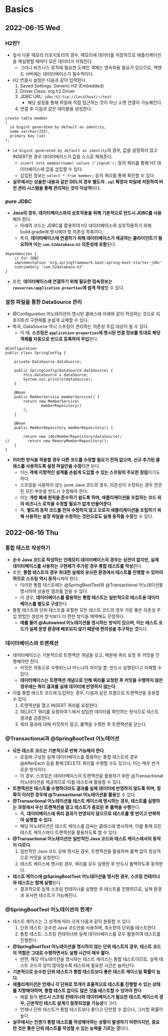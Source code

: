 # Basics
## 2022-06-15 Wed

### H2란?
* 앞서 다룬 메모리 리포지토리의 경우, 메모리에 데이터를 저장하므로 애플리케이션을 재실행할 때마다 모든 데이터가 지워진다.
  * 그러나 비즈니스 로직에 필요한 도메인 객체는 영속화될 필요가 있으므로, 백엔드 서버에는 데이터베이스가 필수적이다.
* H2 연결시 설정은 다음과 같이 입력한다.
  1. Saved Settings: Generic H2 (Embedded)
  2. Driver Class: org.h2.Driver
  3. JDBC URL: `jdbc:h2:tcp://localhost/~/test`
     * 해당 설정을 통해 파일에 직접 접근하는 것이 아닌 소켓 연결이 가능해진다.
  4. 연결 후 다음과 같은 테이블을 생성한다.
```
create table member
(
  id bigint generated by default as identity,
  name varchar(255),
  primary key (id)
);
```
* `id bigint generated by default as identity`의 경우, 값을 설정하지 않고 INSERT한 경우 데이터베이스가 값을 스스로 채워준다.
  * `insert into member(name) values ('ingnoh');` 등의 쿼리를 통해 H2 데이터베이스에 값을 삽입할 수 있다.
  * 삽입된 정보는 `select * from member;` 등의 쿼리를 통해 확인할 수 있다.
* **실무에서는 상술한 내용과 같은 DDL의 경우 별도의 `.sql` 확장자 파일에 저장하여 버전 관리 시스템을 통해 관리하는 것이 이상적**이다. 

### pure JDBC
* **Java의 경우, 데이터베이스와의 상호작용을 위해 기본적으로 반드시 JDBC를 사용**해야 한다.
  * 아래의 코드는 JDBC를 활용하여 H2 데이터베이스와 상호작용하기 위해 build.gradle에 명시해야 할 의존성 목록이다.
  * 특히, **데이터베이스에 연결하기 위해 데이터베이스가 제공하는 클라이언트가 필요하며 이는 `com.h2database:h2` 의존성에 포함**된다.
```
dependencies {
	// for JDBC
	implementation 'org.springframework.boot:spring-boot-starter-jdbc'
	runtimeOnly 'com.h2database:h2'
}
```
* 또한, **데이터베이스에 연결하기 위해 필요한 접속정보는 `resources/application.proerties`에 쉽게 작성**할 수 있다.

### 설정 파일을 통한 DataSource 관리
* @Configuration 어노테이션이 명시된 클래스에 아래와 같이 작성하는 것으로 리포지토리 구현체를 손쉽게 교체할 수 있다.
* 특히, DataSource 역시 스프링이 관리하는 의존성 주입 대상이 될 수 있다.
  * 이 때, **스프링은 `application-properties`에 명시된 연결 정보를 토대로 해당 객체를 자동으로 빈으로 등록하여 주입**한다.
```
@Configuration
public class SpringConfig {

    private DataSource dataSource;

    public SpringConfig(DataSource dataSource) {
        this.dataSource = dataSource;
        System.out.println(dataSource);
    }

    @Bean
    public MemberService memberService() {
        return new MemberService(
                memberRepository()
        );
    }

    @Bean
    public MemberRepository memberRepository() {

        return new JdbcMemberRepository(dataSource);
//        return new MemoryMemberRepository();
    }
}
```
* **이러한 방식을 적용할 경우 다른 코드를 수정할 필요가 전혀 없으며, 신규 추가된 클래스를 사용하도록 설정 파일만을 수정**하면 된다.
  * 이는 **객체 지향적인 설계를 손쉽게 도입할 수 있는 스프링의 주요한 장점**이기도 하다.
  * 스프링을 사용하지 않는 pure Java 코드의 경우, 의존성이 수정되는 경우 연관된 모든 부분을 반드시 수정해야 한다.
  * 이는 **개방 폐쇄 원칙을 준수하기 쉽도록 하며, 애플리케이션을 조립하는 코드 외의 비즈니스 로직을 수정할 필요가 없게 만들어준다**.
  * 즉, **별도의 동작 코드를 전혀 수정하지 않고 오로지 애플리케이션을 조립하기 위해 사용하는 설정 파일을 수정하는 것만으로도 실제 동작을 수정**할 수 있다.

## 2022-06-16 Thu
### 통합 테스트 작성하기
* **순수 Java 코드로 작성하는 인메모리 데이터베이스의 경우는 상관이 없지만, 실제 데이터베이스를 사용하는 구현체가 추가된 경우 통합 테스트를 작성**한다.
* 또한, **통합 테스트의 경우 최대한 실제와 유사한 환경에서 테스트를 진행할 수 있어야하므로 스프링 역시 동작**시켜야 한다. 
  * 이러한 통합 테스트에는 @SpringBootTest와 @Transactional 어노테이션을 명시하여 상술한 결과를 얻을 수 있다.
  * 이 경우, **데이터베이스를 활용하는 통합 테스트는 일반적으로 테스트용 데이터베이스를 별도로 구성**한다.
* 통합 테스트와 단위 테스트를 포함한 모든 테스트 코드의 경우 가장 좋은 의존성 주입 방법인 생성자 방식보다 더 편한 방식을 채택해도 무방하다.
  * **예를 들어 @Autowired 어노테이션을 명시하는 방식이 있으며, 이는 테스트 코드가 실제 운영 환경에 배포되지 않기 때문에 편의성을 추구하는 것**이다.

### 데이터베이스와 트랜잭션
* 데이터베이스는 기본적으로 트랜잭션 개념을 갖고, 때문에 쿼리 요청 후 커밋을 진행해야만 한다.
  * 커밋은 자동으로 수행되느냐 마느냐의 차이일 뿐, 반드시 실행된다고 이해할 수 있다.
  * **데이터베이스는 트랜잭션 개념으로 인해 쿼리를 요청한 후 커밋을 수행하지 않은 경우에는 쿼리 결과를 실제 데이터에 반영하지 않는다**.
* 이를 통합 테스트 코드에 도입하는 경우, 다음과 같은 흐름으로 트랜잭션을 응용할 수 있다.
  1. 트랜잭션을 열고 INSERT 쿼리를 요청한다.
  2. SELECT 쿼리를 요청하여 1.에서 삽입한 데이터를 확인하는 방식으로 테스트 결과를 검증한다.
  3. 쿼리 결과에 대해 커밋하지 않고, 롤백을 수행한 후 트랜잭션을 닫는다.

### @Transactional과 @SpringBootTest 어노테이션
* **모든 테스트 코드는 기본적으로 반복 가능해야 한다**.
  * 로컬에 구성된 실제 데이터베이스를 활용하는 통합 테스트의 경우 @AfterEach 등을 통해 DELETE 쿼리를 수행할 수도 있으나, 이는 매우 번거로운 방식이다.
  * 이 경우, 스프링은 데이터베이스의 트랜잭션을 활용하기 위한 @Transactional 어노테이션을 제공하므로 이를 테스트에 활용할 수 있다.
* **트랜잭션은 테스트를 수행하더라도 결과를 실제 데이터에 반영하지 않도록 하며, 정확히 이러한 경우에 @Transactional 어노테이션을 활용**할 수 있다.
* **@Transactional 어노테이션을 테스트 케이스에 명시하는 경우, 테스트를 실행하는 과정에서 우선 트랜잭션을 열고 테스트가 종료된 후 롤백을 수행**한다.
  * 즉, **데이터베이스에 쿼리 결과가 반영되지 않으므로 테스트를 몇 번이고 반복하여 실행할 수 있다**.
  * 해당 어노테이션은 테스트 케이스를 감싸는 클래스에 명시하며, 이를 통해 모든 테스트 케이스마다 트랜잭션을 활용하도록 할 수 있다.
* **@Transactional 어노테이션은 일반적인 Java 코드와 테스트 케이스에서의 동작이 다르다**.
  1. 일반적인 Java 코드 상에 명시된 경우, 트랜잭션을 활용하며 롤백 없이 정상적으로 커밋을 요청한다.
  2. 테스트 케이스에 명시된 경우, 쿼리를 모두 실행한 후 반드시 롤백하도록 동작한다.
* **테스트 케이스에 @SpringBootTest 어노테이션을 명시한 경우, 스프링 컨테이너와 테스트는 함께 실행**된다.
  * 결과적으로 실제 스프링 컨테이너를 실행한 후 테스트를 진행하므로, 실제 환경과 유사한 테스트가 가능해진다.

### @SpringBootTest 어노테이션의 한계?
* 테스트 케이스는 그 성격에 따라 크게 다음과 같이 분류할 수 있다.
  1. 단위 테스트: 순수한 Java 코드만을 사용하며, 최소한의 단위를 테스트한다. 
  2. 통합 테스트: 스프링 컨테이너와 실제 데이터베이스를 모두 활용하여 테스트를 진행한다.
* **@SpringBootTest 어노테이션을 명시하지 않는 단위 테스트의 경우, 테스트 코드의 역할은 그대로 수행하면서도 실행 시간이 매우 짧다**.
  * 반면, 해당 어노테이션을 명시하는 테스트 케이스는 통합 테스트이므로, 실제 테스트 코드의 양이 많아질수록 테스트에 필요한 시간은 늘어난다.
* **기본적으로 순수한 단위 테스트가 통합 테스트보다 좋은 테스트 케이스일 확률이 높다**.
* **애플리케이션은 언제나 각 단위로 쪼개어 효율적으로 테스트를 진행할 수 있는 상태를 지향해야하며, 통합 테스트 없이도 많은 것을 테스트할 수 있어야 한다**.
  * 예를 들어 **반드시 스프링 컨테이너와 데이터베이스가 필요한 테스트 케이스의 경우, 근본적인 테스트 설계가 잘못되었을 가능성**이 크다.
  * 언제나 단위 테스트가 통합 테스트보다 좋다고 단언할 수 없으나, 그러할 확률이 높다.
* **실무에서는 언젠가 통합 테스트를 작성해야하는 상황이 발생하기 마련이지만, 중요한 것은 좋은 단위 테스트를 작성할 수 있는 능력을 기르는 것**이다.